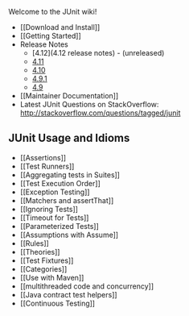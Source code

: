 Welcome to the JUnit wiki!

* [[Download and Install]]
* [[Getting Started]]
* Release Notes
  * [4.12](4.12 release notes) - (unreleased)
  * [4.11](https://github.com/KentBeck/junit/blob/master/doc/ReleaseNotes4.11.md)
  * [4.10](https://github.com/KentBeck/junit/blob/master/doc/ReleaseNotes4.10.md)
  * [4.9.1](https://github.com/KentBeck/junit/blob/master/doc/ReleaseNotes4.9.1.md)
  * [4.9](https://github.com/KentBeck/junit/blob/master/doc/ReleaseNotes4.9.md)
* [[Maintainer Documentation]]
* Latest JUnit Questions on StackOverflow: http://stackoverflow.com/questions/tagged/junit

##  JUnit Usage and Idioms
* [[Assertions]]
* [[Test Runners]]
* [[Aggregating tests in Suites]]
* [[Test Execution Order]]
* [[Exception Testing]]
* [[Matchers and assertThat]]
* [[Ignoring Tests]]
* [[Timeout for Tests]]
* [[Parameterized Tests]]
* [[Assumptions with Assume]]
* [[Rules]]
* [[Theories]]
* [[Test Fixtures]]
* [[Categories]]
* [[Use with Maven]]
* [[multithreaded code and concurrency]]
* [[Java contract test helpers]]
* [[Continuous Testing]]